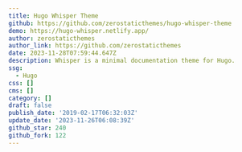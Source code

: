 ```yaml
---
title: Hugo Whisper Theme
github: https://github.com/zerostaticthemes/hugo-whisper-theme
demo: https://hugo-whisper.netlify.app/
author: zerostaticthemes
author_link: https://github.com/zerostaticthemes
date: 2023-11-28T07:59:44.647Z
description: Whisper is a minimal documentation theme for Hugo.
ssg:
  - Hugo
css: []
cms: []
category: []
draft: false
publish_date: '2019-02-17T06:32:03Z'
update_date: '2023-11-26T06:08:39Z'
github_star: 240
github_fork: 122
---
```

